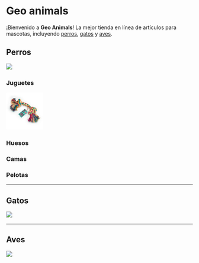 # Geo animals

¡Bienvenido a **Geo Animals**! La mejor tienda en línea de artículos para mascotas, incluyendo [perros](https://es.wikipedia.org/wiki/Canis_familiaris), [gatos](https://es.wikipedia.org/wiki/Felis_silvestris_catus) y [aves](https://es.wikipedia.org/wiki/Aves).

## Perros

<img src="https://cdn.sanity.io/images/5vm5yn1d/pro/5cb1f9400891d9da5a4926d7814bd1b89127ecba-1300x867.jpg?fm=webp&q=80" width="300">

### Juguetes

<img src="juguete.jpg" height="100">

### Huesos

### Camas

### Pelotas


***

## Gatos


<img src="https://perfectpetinsurance.co.uk/wp-content/uploads/2025/02/Kitten-laying-in-a-mans-arms_Cat-insurance.jpg" width="300">


***

## Aves

<img src="https://upload.wikimedia.org/wikipedia/commons/thumb/1/1a/Melopsittacus_undulatus_-Atlanta_Zoo%2C_Georgia%2C_USA-8a-2c.jpg/800px-Melopsittacus_undulatus_-Atlanta_Zoo%2C_Georgia%2C_USA-8a-2c.jpg" width="300">
